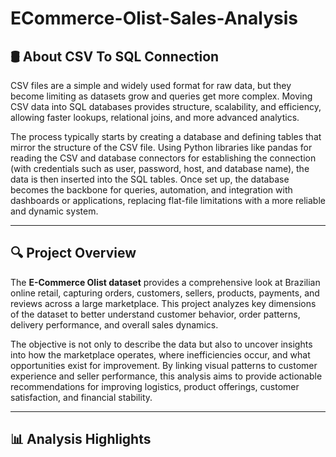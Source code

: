 # ECommerce-Olist-Sales-Analysis

## 🛢 About CSV To SQL Connection
CSV files are a simple and widely used format for raw data, but they become limiting as datasets grow and queries get more complex. Moving CSV data into SQL databases provides structure, scalability, and efficiency, allowing faster lookups, relational joins, and more advanced analytics.

The process typically starts by creating a database and defining tables that mirror the structure of the CSV file. Using Python libraries like pandas for reading the CSV and database connectors for establishing the connection (with credentials such as user, password, host, and database name), the data is then inserted into the SQL tables. Once set up, the database becomes the backbone for queries, automation, and integration with dashboards or applications, replacing flat-file limitations with a more reliable and dynamic system.

---

## 🔍 Project Overview
The **E-Commerce Olist dataset** provides a comprehensive look at Brazilian online retail, capturing orders, customers, sellers, products, payments, and reviews across a large marketplace. This project analyzes key dimensions of the dataset to better understand customer behavior, order patterns, delivery performance, and overall sales dynamics.

The objective is not only to describe the data but also to uncover insights into how the marketplace operates, where inefficiencies occur, and what opportunities exist for improvement. By linking visual patterns to customer experience and seller performance, this analysis aims to provide actionable recommendations for improving logistics, product offerings, customer satisfaction, and financial stability.

---

## 📊 Analysis Highlights

